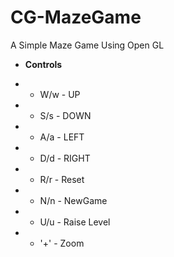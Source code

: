 # CG-MazeGame
A Simple Maze Game Using Open GL

+ **Controls**

+ - W/w - UP

+ - S/s - DOWN

+ - A/a - LEFT

+ - D/d - RIGHT

+ - R/r - Reset

+ - N/n - NewGame

+ - U/u - Raise Level

+ - '+' - Zoom

